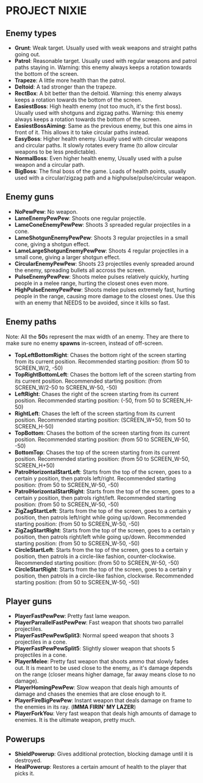 # PROJECT NIXIE

## Enemy types

- **Grunt**: Weak target. Usually used with weak weapons and straight paths going out.
- **Patrol**: Reasonable target. Usually used with regular weapons and patrol paths staying in. Warning: this enemy always keeps a rotation towards the
bottom of the screen.
- **Trapeze**: A little more health than the patrol.
- **Deltoid**: A tad stronger than the trapeze.
- **RectBox**: A bit better than the deltoid. Warning: this enemy always keeps a rotation towards the bottom of the screen.
- **EasiestBoss**: High health enemy (not too much, it's the first boss). Usually used with shotguns and zigzag paths. Warning: this enemy always keeps
a rotation towards the bottom of the screen.
- **EasiestBossAiming**: Same as the previous enemy, but this one aims in front of it. This allows it to take circular paths instead.
- **EasyBoss**: Higher health enemy. Usually used with circular weapons and circular paths. It slowly rotates every frame (to allow circular weapons to
be less predictable).
- **NormalBoss**: Even higher health enemy, Usually used with a pulse weapon and a circular path.
- **BigBoss**: The final boss of the game. Loads of health points, usually used with a circular/zigzag path and a highpulse/pulse/circular weapon.

## Enemy guns

- **NoPewPew**: No weapon.
- **LameEnemyPewPew**: Shoots one regular projectile.
- **LameConeEnemyPewPew**: Shoots 3 spreaded regular projectiles in a cone.
- **LameShotgunEnemyPewPew**: Shoots 3 regular projectiles in a small cone, giving a shotgun effect.
- **LameLargeShotgunEnemyPewPew**: Shoots 4 regular projectiles in a small cone, giving a larger shotgun effect.
- **CircularEnemyPewPew**: Shoots 23 projectiles evenly spreaded around the enemy, spreading bullets all accross the screen.
- **PulseEnemyPewPew**: Shoots melee pulses relatively quickly, hurting people in a melee range, hurting the closest ones even more.
- **HighPulseEnemyPewPew**: Shoots melee pulses extremely fast, hurting people in the range, causing more damage to the closest ones. Use this with an enemy that NEEDS to be avoided, since it kills so fast.

## Enemy paths
Note: All the **50**s represent the max width of an enemy. They are there to make sure no enemy **spawns** in-screen, instead of off-screen.
- **TopLeftBottomRight**: Chases the bottom right of the screen starting from its current position. Recommended starting position: (from 50 to SCREEN_W/2, -50)
- **TopRightBottomLeft**: Chases the bottom left of the screen starting from its current position. Recommended starting position: (from SCREEN_W/2-50 to SCREEN_W-50, -50)
- **LeftRight**: Chases the right of the screen starting from its current position. Recommended starting position: (-50, from 50 to SCREEN_H-50)
- **RightLeft**: Chases the left of the screen starting from its current position. Recommended starting position: (SCREEN_W+50, from 50 to SCREEN_H-50)
- **TopBottom**: Chases the bottom of the screen starting from its current position. Recommended starting position: (from 50 to SCREEN_W-50, -50)
- **BottomTop**: Chases the top of the screen starting from its current position. Recommended starting position: (from 50 to SCREEN_W-50, SCREEN_H+50)
- **PatrolHorizontalStartLeft**: Starts from the top of the screen, goes to a certain y position, then patrols left/right. Recommended starting position: (from 50 to SCREEN_W-50, -50)
- **PatrolHorizontalStartRight**: Starts from the top of the screen, goes to a certain y position, then patrols right/left. Recommended starting position: (from 50 to SCREEN_W-50, -50)
- **ZigZagStartLeft**: Starts from the top of the screen, goes to a certain y position, then patrols left/right while going up/down. Recommended starting position: (from 50 to SCREEN_W-50, -50)
- **ZigZagStartRight**: Starts from the top of the screen, goes to a certain y position, then patrols right/left while going up/down. Recommended starting position: (from 50 to SCREEN_W-50, -50)
- **CircleStartLeft**: Starts from the top of the screen, goes to a certain y position, then patrols in a circle-like fashion, counter-clockwise. Recommended starting position: (from 50 to SCREEN_W-50, -50)
- **CircleStartRight**: Starts from the top of the screen, goes to a certain y position, then patrols in a circle-like fashion, clockwise. Recommended starting position: (from 50 to SCREEN_W-50, -50)

## Player guns
- **PlayerFastPewPew**: Pretty fast lame weapon.
- **PlayerParrallelFastPewPew**: Fast weapon that shoots two parrallel projectiles.
- **PlayerFastPewPewSplit3**: Normal speed weapon that shoots 3 projectiles in a cone.
- **PlayerFastPewPewSplit5**: Slightly slower weapon that shoots 5 projectiles in a cone.
- **PlayerMelee**: Pretty fast weapon that shoots ammo that slowly fades out. It is meant to be used close to the enemy, as it's damage
depends on the range (closer means higher damage, far away means close to no damage).
- **PlayerHomingPewPew**: Slow weapon that deals high amounts of damage and chases the enemies that are close enough to it.
- **PlayerFireBigPewPew**: Instant weapon that deals damage on frame to the enemies in its ray. (**IMMA FIRIN' MY LAZER**)
- **PlayerForkYou**: Very fast weapon that deals high amounts of damage to enemies. It is the ultimate weapon, pretty much.

## Powerups
- **ShieldPowerup**: Gives additional protection, blocking damage until it is destroyed.
- **HealPowerup**: Restores a certain amount of health to the player that picks it.